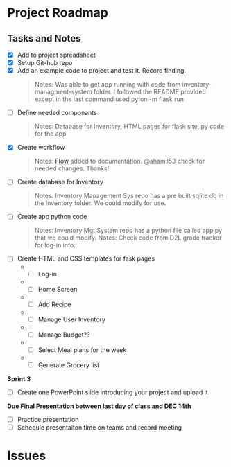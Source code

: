 
# Project Roadmap

##  Tasks and Notes
- [x] Add to project spreadsheet
- [x] Setup Git-hub repo
- [x] Add an example code to project and test it. Record finding.
  > Notes: Was able to get app running with code from inventory-managment-system folder. I followed the README provided except in the last command used pyton -m flask run
- [ ] Define needed componants
  > Notes: Database for Inventory, HTML pages for flask site, py code for the app
- [x] Create workflow
  > Notes: [Flow](meal_pallner_flow.vsdx) added to documentation. @ahamil53 check for needed changes. Thanks!
- [ ] Create database for Inventory
  > Notes: Inventory Management Sys repo has a pre built sqlite db in the Inventory folder. We could modify for use. 
- [ ] Create app python code
  > Notes: Inventory Mgt System repo has a python file called app.py that we could modify.
  > Notes: Check code from D2L grade tracker for log-in info. 
- [ ] Create HTML and CSS templates for fask pages
  - - [ ] Log-in
  - - [ ] Home Screen
  - - [ ] Add Recipe 
  - - [ ] Manage User Inventory
  - - [ ] Manage Budget??
  - - [ ] Select Meal plans for the week
  - - [ ] Generate Grocery list
 
**Sprint 3**
- [ ] Create one PowerPoint slide introducing your project and upload it.

**Due Final Presentation between last day of class and DEC 14th**
- [ ] Practice presentation 
- [ ] Schedule presentaiton time on teams and record meeting

# Issues


